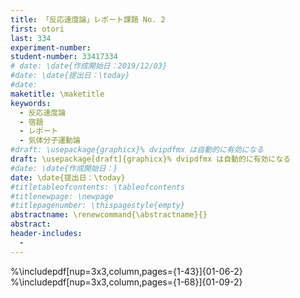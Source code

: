 ```yaml
---
title: 「反応速度論」レポート課題 No. 2
first: otori
last: 334
experiment-number: 
student-number: 33417334
# date: \date{作成開始日：2019/12/03}
#date: \date{提出日：\today}
#date: 
maketitle: \maketitle
keywords:
  - 反応速度論
  - 宿題
  - レポート
  - 気体分子運動論
#draft: \usepackage{graphicx}% dvipdfmx は自動的に有効になる
draft: \usepackage[draft]{graphicx}% dvipdfmx は自動的に有効になる
#date: \date{作成開始日：}
date: \date{提出日：\today}
#titletableofcontents: \tableofcontents 
#titlenewpage: \newpage 
#titlepagenumber: \thispagestyle{empty} 
abstractname: \renewcommand{\abstractname}{} 
abstract: 
header-includes:
  - 
---
```


<!--
<注意事項>
1/11 の講義開始時にレポートを提出すること(教卓の上に提出しておいてください。その時間以外は受け付けない)。 問題の解答は途中の計算過程も含めて記すこと。数値の単位を忘れないこと。
-->
%\includepdf[nup=3x3,column,pages={1-43}]{01-06-2}
%\includepdf[nup=3x3,column,pages={1-68}]{01-09-2}

